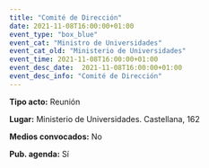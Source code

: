 ```yaml
---
title: "Comité de Dirección"
date: 2021-11-08T16:00:00+01:00
event_type: "box_blue" 
event_cat: "Ministro de Universidades"
event_cat_old: "Ministerio de Universidades"
event_time: 2021-11-08T16:00:00+01:00
event_desc_date:  2021-11-08T16:00:00+01:00
event_desc_info: "Comité de Dirección"
---
```

<p class="card-light list_schedule_description"><b>Tipo acto:</b> Reunión
</p>
<p class="card-light list_schedule_description"><b>Lugar:</b> Ministerio de Universidades. Castellana, 162
</p>
<p class="card-light list_schedule_description"><b>Medios convocados:</b> No
</p>
<p class="card-light list_schedule_description"><b>Pub. agenda:</b> Sí
</p>